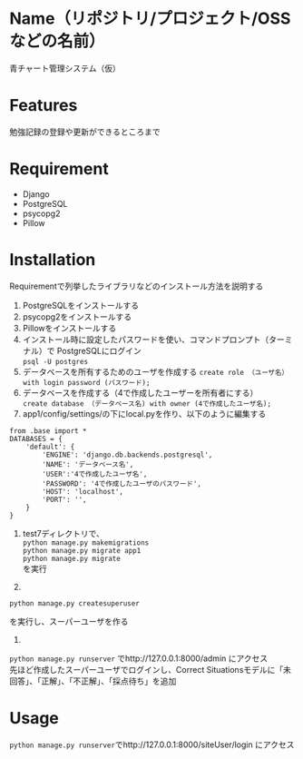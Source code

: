# Name（リポジトリ/プロジェクト/OSSなどの名前）

青チャート管理システム（仮）  





# Features

勉強記録の登録や更新ができるところまで 

# Requirement


* Django
* PostgreSQL
* psycopg2
* Pillow

# Installation

Requirementで列挙したライブラリなどのインストール方法を説明する

1. PostgreSQLをインストールする  
1. psycopg2をインストールする  
1. Pillowをインストールする  
1. インストール時に設定したパスワードを使い、コマンドプロンプト（ターミナル）で  PostgreSQLにログイン  
```psql -U postgres```  
1. データベースを所有するためのユーザを作成する
```create role （ユーザ名） with login password (パスワード);```
1. データベースを作成する（4で作成したユーザーを所有者にする）  
```create database （データベース名) with owner (4で作成したユーザ名);```
1. app1/config/settings/の下にlocal.pyを作り、以下のように編集する
```
from .base import *
DATABASES = {
    'default': {
        'ENGINE': 'django.db.backends.postgresql',
        'NAME': 'データベース名',
        'USER':'4で作成したユーザ名',
        'PASSWORD': '4で作成したユーザのパスワード',
        'HOST': 'localhost',
        'PORT': '',
    }
}
```
1. test7ディレクトリで、     
```python manage.py makemigrations```  
```python manage.py migrate app1```  
```python manage.py migrate```  
を実行  

1. 
```
python manage.py createsuperuser
```
を実行し、スーパーユーザを作る 
 
1. 
```python manage.py runserver```
でhttp://127.0.0.1:8000/admin にアクセス  
先ほど作成したスーパーユーザでログインし、Correct Situationsモデルに「未回答」、「正解」、「不正解」、「採点待ち」を追加

# Usage

```python manage.py runserver```でhttp://127.0.0.1:8000/siteUser/login にアクセス  



